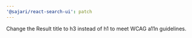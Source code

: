 ```yaml
---
'@sajari/react-search-ui': patch
---
```


Change the Result title to h3 instead of h1 to meet WCAG a11n guidelines.
